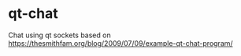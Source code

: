 # qt-chat
Chat using qt sockets based on https://thesmithfam.org/blog/2009/07/09/example-qt-chat-program/
